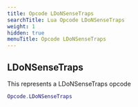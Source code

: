 ```yaml
---
title: Opcode LDoNSenseTraps
searchTitle: Lua Opcode LDoNSenseTraps
weight: 1
hidden: true
menuTitle: Opcode LDoNSenseTraps
---
```

## LDoNSenseTraps

This represents a LDoNSenseTraps opcode
```lua
Opcode.LDoNSenseTraps
```
